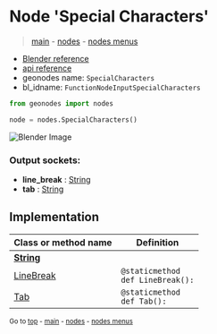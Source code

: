 # Node 'Special Characters'

> [main](../structure.md) - [nodes](nodes.md) - [nodes menus](nodes_menus.md)

- [Blender reference](https://docs.blender.org/manual/en/latest/modeling/geometry_nodes/text/special_characters.html)
- [api reference](https://docs.blender.org/api/current/bpy.types.FunctionNodeInputSpecialCharacters.html)
- geonodes name: `SpecialCharacters`
- bl_idname: `FunctionNodeInputSpecialCharacters`

```python
from geonodes import nodes

node = nodes.SpecialCharacters()
```

![Blender Image](https://docs.blender.org/manual/en/latest/_images/node-types_FunctionNodeInputSpecialCharacters.webp)

### Output sockets:

- **line_break** : [String](String.md)
- **tab** : [String](String.md)

## Implementation

| Class or method name | Definition |
|----------------------|------------|
| **[String](String.md)** |
| [LineBreak](String.md#LineBreak-staticmethod) | `@staticmethod`<br> `def LineBreak():` |
| [Tab](String.md#Tab-staticmethod) | `@staticmethod`<br> `def Tab():` |

<sub>Go to [top](#node-Special-Characters) - [main](../structure.md) - [nodes](nodes.md) - [nodes menus](nodes_menus.md)</sub>

